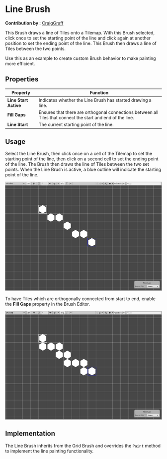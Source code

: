 # Line Brush

__Contribution by :__  [CraigGraff](https://github.com/CraigGraff)

This Brush draws a line of Tiles onto a Tilemap. With this Brush selected, click once to set the starting point of the line and click again at another position to set the ending point of the line. This Brush then draws a line of Tiles between the two points. 

Use this as an example to create custom Brush behavior to make painting more efficient.

## Properties

| Property              | Function                                                     |
| --------------------- | ------------------------------------------------------------ |
| __Line Start Active__ | Indicates whether the Line Brush has started drawing a line. |
| __Fill Gaps__         | Ensures that there are orthogonal connections between all Tiles that connect the start and end of the line. |
| __Line Start__        | The current starting point of the line.                      |

## Usage
Select the Line Brush, then click once on a cell of the Tilemap to set the starting point of the line, then click on a second cell to set the ending point of the line. The Brush then draws the line of Tiles between the two set points. When the Line Brush is active, a blue outline will indicate the starting point of the line.

![Scene View with Line Brush](images/LineBrush.png)

To have Tiles which are orthogonally connected from start to end, enable the __Fill Gaps__ property in the Brush Editor.

![Scene View with Line Brush with Fill Gaps](images/LineBrushFillGaps.png)

## Implementation

The Line Brush inherits from the Grid Brush and overrides the `Paint` method to implement the line painting functionality.